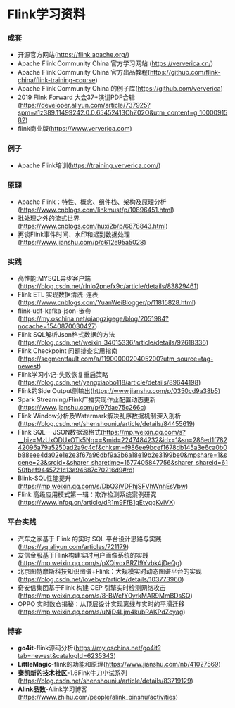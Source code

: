 # Flink学习资料


### 成套
* 开源官方网站(https://flink.apache.org/)
* Apache Flink Community China 官方学习网站 (https://ververica.cn/)
* Apache Flink Community China 官方出品教程(https://github.com/flink-china/flink-training-course)
* Apache Flink Community China 的例子库(https://github.com/ververica)
* 2019 Flink Forward 大会37+演讲PDF合辑(https://developer.aliyun.com/article/737925?spm=a1z389.11499242.0.0.65452413ChZ02O&utm_content=g_1000091582)
* flink商业版(https://www.ververica.com)


### 例子
* Apache Flink培训(https://training.ververica.com/)

### 原理
* Apache Flink：特性、概念、组件栈、架构及原理分析(https://www.cnblogs.com/linkmust/p/10896451.html)
* 批处理之外的流式世界(https://www.cnblogs.com/huxi2b/p/6878843.html)
* 再谈Flink事件时间、水印和迟到数据处理(https://www.jianshu.com/p/c612e95a5028)

### 实践
* 高性能:MYSQL异步客户端(https://blog.csdn.net/rlnlo2pnefx9c/article/details/83829461)
* Flink ETL 实现数据清洗-连表(https://www.cnblogs.com/YuanWeiBlogger/p/11815828.html)
* flink-udf-kafka-json-嵌套(https://my.oschina.net/qiangzigege/blog/2051984?nocache=1540870030427)
* Flink SQL解析Json格式数据的方法(https://blog.csdn.net/weixin_34015336/article/details/92618336)
* Flink Checkpoint 问题排查实用指南(https://segmentfault.com/a/1190000020405200?utm_source=tag-newest)
* Flink学习小记-失败恢复重启策略(https://blog.csdn.net/yangxiaobo118/article/details/89644198)
* Flink的Side Output侧输出(https://www.jianshu.com/p/0350cd9a38b5)
* Spark Streaming/Flink广播实现作业配置动态更新(https://www.jianshu.com/p/97dae75c266c)
* Flink Window分析及Watermark解决乱序数据机制深入剖析(https://blog.csdn.net/shenshouniu/article/details/84455619)
* Flink SQL---JSON数据源格式(https://mp.weixin.qq.com/s?__biz=MzUxODUxOTk5Ng==&mid=2247484232&idx=1&sn=286ed1f78242096a79a5250ad2a9c4cf&chksm=f986ee9bcef1678db145a3e6ca0b0b88eee4da02e1e2e3f67a96dbf9a3b6a18e19b2e3199be0&mpshare=1&scene=23&srcid=&sharer_sharetime=1577405847756&sharer_shareid=6150fbef9445721c13a94687c70216d9#rd)
* Blink-SQL性能提升(https://mp.weixin.qq.com/s/DbQ3iVDPhjSFVhWnhEsVbw)
* Flink 高级应用模式第一辑：欺诈检测系统案例研究(https://www.infoq.cn/article/dR1m9FfB1gEtvggKvlVX)

### 平台实践
* 汽车之家基于 Flink 的实时 SQL 平台设计思路与实践(https://yq.aliyun.com/articles/721179)
* 友信金服基于Flink构建实时用户画像系统的实践(https://mp.weixin.qq.com/s/pXQjvoxBRZI9Yvbk4jDeQg)
* 北京图特摩斯科技知识图谱+Flink：大规模实时动态图谱平台的实现(https://blog.csdn.net/lovebyz/article/details/103773960)
* 奇安信集团基于Flink 构建 CEP 引擎实时检测网络攻击(https://mp.weixin.qq.com/s/8-BWcfY0yrkMAR9MmBDsSQ)
* OPPO 实时数仓揭秘：从顶层设计实现离线与实时的平滑迁移(https://mp.weixin.qq.com/s/uNjD4Ljm4kubRAKPdZcyag)

### 博客
* **go4it**-flink源码分析(https://my.oschina.net/go4it?tab=newest&catalogId=6235343)
* **LittleMagic**-flink的功能和原理(https://www.jianshu.com/nb/41027569)
* **秦凯新的技术社区**-1.6Fink牛刀小试系列(https://blog.csdn.net/shenshouniu/article/details/83719129)
* **Alink品数**-Alink学习博客(https://www.zhihu.com/people/alink_pinshu/activities)
